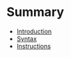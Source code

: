# Summary


- [Introduction](./intro.md)
- [Syntax](./syntax.md) 
- [Instructions](./instructions.md)
